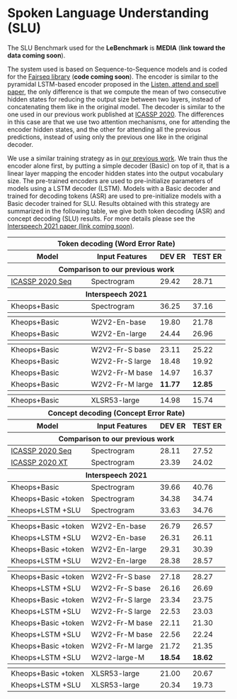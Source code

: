 # Spoken Language Understanding (SLU)

The SLU Benchmark used for the **LeBenchmark** is **MEDIA** (**link toward the data coming soon**).

The system used is based on Sequence-to-Sequence models and is coded for the [Fairseq library](https://github.com/pytorch/fairseq) (**code coming soon**).
The encoder is similar to the pyramidal LSTM-based encoder proposed in the [Listen, attend and spell paper](https://arxiv.org/abs/1508.01211), the only difference is that we compute the mean of two consecutive hidden states for reducing the output size between two layers, instead of concatenating them like in the original model.
The decoder is similar to the one used in our previous work published at [ICASSP 2020](http://www.marcodinarelli.it/publications/2020_ICASSP_EndToEndSLU.pdf). The differences in this case are that we use two attention mechanisms, one for attending the encoder hidden states, and the other for attending all the previous predictions, instead of using only the previous one like in the original decoder.

We use a similar training strategy as in [our previous work](http://www.marcodinarelli.it/publications/2020_ICASSP_EndToEndSLU.pdf).
We train thus the encoder alone first, by putting a simple decoder (Basic) on top of it, that is a linear layer mapping the encoder hidden states into the output vocabulary size. The pre-trained encoders are used to pre-initialize parameters of models using a LSTM decoder (LSTM).
Models with a Basic decoder and trained for decoding tokens (ASR) are used to pre-initialize models with a Basic decoder trained for SLU.
Results obtained with this strategy are summarized in the following table, we give both token decoding (ASR) and concept decoding (SLU) results.
For more details please see the [Interspeech 2021 paper (link coming soon)](?).

<center>
<table>
  <thead>
    <tr>
      <th colspan="4"> Token decoding (Word Error Rate)</th>
    </tr>  
    <tr>
      <th> Model </th>
      <th> Input Features </th>
      <th> DEV ER </th>
      <th> TEST ER </th>
    </tr>
  </thead>
  
  <tbody>
    <thead>
      <tr>
        <th colspan="4"> Comparison to our previous work </th>
      </tr>
    </thead>
    <tr>
      <td> <a href ="http://www.marcodinarelli.it/publications/2020_ICASSP_EndToEndSLU.pdf">ICASSP 2020 Seq</a> </td> <td> Spectrogram </td> <td> 29.42 </td> <td> 28.71 </td>
    </tr>
    <thead>
      <tr>
        <th colspan="4"> Interspeech 2021 </th>
      </tr>
    </thead>
    <tr>
      <td> Kheops+Basic </td> <td> Spectrogram </td> <td> 36.25 </td> <td> 37.16 </td>
    </tr>
    <thead>
      <tr>
        <th colspan="4"> </th>
      </tr>
    </thead>
    <tr>
      <td> Kheops+Basic </td> <td> W2V2-En-base </td> <td> 19.80 </td> <td> 21.78 </td>
    </tr>
    <tr>
      <td> Kheops+Basic </td> <td> W2V2-En-large </td> <td> 24.44 </td> <td> 26.96 </td>
    </tr>
    <thead>
      <tr>
        <th colspan="4"> </th>
      </tr>
    </thead>
    <tr>
      <td> Kheops+Basic </td> <td> W2V2-Fr-S base </td> <td> 23.11 </td> <td> 25.22 </td>
    </tr>
    <tr>
      <td> Kheops+Basic </td> <td> W2V2-Fr-S large </td> <td> 18.48 </td> <td> 19.92 </td>
    </tr>
    <tr>
      <td> Kheops+Basic </td> <td> W2V2-Fr-M base </td> <td> 14.97 </td> <td> 16.37 </td>
    </tr>
    <tr>
      <td> Kheops+Basic </td> <td> W2V2-Fr-M large </td> <td> <b>11.77</b> </td> <td> <b>12.85</b> </td>
    </tr>
    <thead>
      <tr>
        <th colspan="4"> </th>
      </tr>
    </thead>
    <tr>
      <td> Kheops+Basic </td> <td> XLSR53-large </td> <td> 14.98 </td> <td> 15.74 </td>
    </tr>
  </tbody>
  
  <thead>
    <tr>
      <th colspan="4"> Concept decoding (Concept Error Rate)</th>
    </tr>  
    <tr>
      <th> Model </th>
      <th> Input Features </th>
      <th> DEV ER </th>
      <th> TEST ER </th>
    </tr>
  </thead>
  
  <tbody>
    <thead>
      <tr>
        <th colspan="4"> Comparison to our previous work </th>
      </tr>
    </thead>
    <tr>
      <td> <a href ="http://www.marcodinarelli.it/publications/2020_ICASSP_EndToEndSLU.pdf">ICASSP 2020 Seq</a> </td> <td> Spectrogram </td> <td> 28.11 </td> <td> 27.52 </td>
    </tr>
    <tr>
      <td> <a href ="http://www.marcodinarelli.it/publications/2020_ICASSP_EndToEndSLU.pdf">ICASSP 2020 XT</a> </td> <td> Spectrogram </td> <td> 23.39 </td> <td> 24.02 </td>
    </tr>
    <thead>
      <tr>
        <th colspan="4"> Interspeech 2021 </th>
      </tr>
    </thead>
    <tr>
      <td> Kheops+Basic </td> <td> Spectrogram </td> <td> 39.66 </td> <td> 40.76 </td>
    </tr>
    <tr>
      <td> Kheops+Basic +token </td> <td> Spectrogram </td> <td> 34.38 </td> <td> 34.74 </td>
    </tr>
    <tr>
      <td> Kheops+LSTM +SLU </td> <td> Spectrogram </td> <td> 33.63 </td> <td> 34.76 </td>
    </tr>
    <thead>
      <tr>
        <th colspan="4"> </th>
      </tr>
    </thead>
    <tr>
      <td> Kheops+Basic +token </td> <td> W2V2-En-base </td> <td> 26.79 </td> <td> 26.57 </td>
    </tr>
    <tr>
      <td> Kheops+LSTM +SLU </td> <td> W2V2-En-base </td> <td> 26.31 </td> <td> 26.11 </td>
    </tr>
    <tr>
      <td> Kheops+Basic +token </td> <td> W2V2-En-large </td> <td> 29.31 </td> <td> 30.39 </td>
    </tr>
    <tr>
      <td> Kheops+LSTM +SLU </td> <td> W2V2-En-large </td> <td> 28.38 </td> <td> 28.57 </td>
    </tr>
    <thead>
      <tr>
        <th colspan="4"> </th>
      </tr>
    </thead>
    <tr>
      <td> Kheops+Basic +token </td> <td> W2V2-Fr-S base </td> <td> 27.18 </td> <td> 28.27 </td>
    </tr>
    <tr>
      <td> Kheops+LSTM +SLU </td> <td> W2V2-Fr-S base </td> <td> 26.16 </td> <td> 26.69 </td>
    </tr>
    <tr>
      <td> Kheops+Basic +token </td> <td> W2V2-Fr-S large </td> <td> 23.34 </td> <td> 23.75 </td>
    </tr>
    <tr>
      <td> Kheops+LSTM +SLU </td> <td> W2V2-Fr-S large </td> <td> 22.53 </td> <td> 23.03 </td>
    </tr>
    <tr>
      <td> Kheops+Basic +token </td> <td> W2V2-Fr-M base </td> <td> 22.11 </td> <td> 21.30 </td>
    </tr>
    <tr>
      <td> Kheops+LSTM +SLU </td> <td> W2V2-Fr-M base </td> <td> 22.56 </td> <td> 22.24 </td>
    </tr>
    <tr>
      <td> Kheops+Basic +token </td> <td> W2V2-Fr-M large </td> <td> 21.72 </td> <td> 21.35 </td>
    </tr>
    <tr>
      <td> Kheops+LSTM +SLU </td> <td> W2V2-large-M </td> <td> <b>18.54</b> </td> <td> <b>18.62</b> </td>
    </tr>
    <thead>
      <tr>
        <th colspan="4"> </th>
      </tr>
    </thead>
    <tr>
      <td> Kheops+Basic +token </td> <td> XLSR53-large </td> <td> 21.00 </td> <td> 20.67 </td>
    </tr>
    <tr>
      <td> Kheops+LSTM +SLU </td> <td> XLSR53-large </td> <td> 20.34 </td> <td> 19.73 </td>
    </tr>
    
  </tbody>
  
 </table>
</center>

